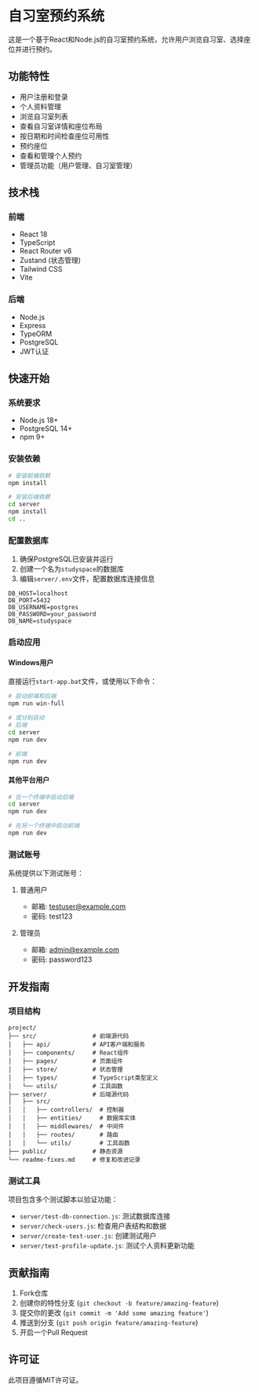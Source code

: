 # 自习室预约系统

这是一个基于React和Node.js的自习室预约系统，允许用户浏览自习室、选择座位并进行预约。

## 功能特性

- 用户注册和登录
- 个人资料管理
- 浏览自习室列表
- 查看自习室详情和座位布局
- 按日期和时间检查座位可用性
- 预约座位
- 查看和管理个人预约
- 管理员功能（用户管理、自习室管理）

## 技术栈

### 前端
- React 18
- TypeScript
- React Router v6
- Zustand (状态管理)
- Tailwind CSS
- Vite

### 后端
- Node.js
- Express
- TypeORM
- PostgreSQL
- JWT认证

## 快速开始

### 系统要求
- Node.js 18+
- PostgreSQL 14+
- npm 9+

### 安装依赖

```bash
# 安装前端依赖
npm install

# 安装后端依赖
cd server
npm install
cd ..
```

### 配置数据库

1. 确保PostgreSQL已安装并运行
2. 创建一个名为`studyspace`的数据库
3. 编辑`server/.env`文件，配置数据库连接信息

```
DB_HOST=localhost
DB_PORT=5432
DB_USERNAME=postgres
DB_PASSWORD=your_password
DB_NAME=studyspace
```

### 启动应用

#### Windows用户
直接运行`start-app.bat`文件，或使用以下命令：

```bash
# 启动前端和后端
npm run win-full

# 或分别启动
# 后端
cd server
npm run dev

# 前端
npm run dev
```

#### 其他平台用户

```bash
# 在一个终端中启动后端
cd server
npm run dev

# 在另一个终端中启动前端
npm run dev
```

### 测试账号

系统提供以下测试账号：

1. 普通用户
   - 邮箱: testuser@example.com
   - 密码: test123

2. 管理员
   - 邮箱: admin@example.com
   - 密码: password123

## 开发指南

### 项目结构

```
project/
├── src/                # 前端源代码
│   ├── api/            # API客户端和服务
│   ├── components/     # React组件
│   ├── pages/          # 页面组件
│   ├── store/          # 状态管理
│   ├── types/          # TypeScript类型定义
│   └── utils/          # 工具函数
├── server/             # 后端源代码
│   ├── src/
│   │   ├── controllers/  # 控制器
│   │   ├── entities/     # 数据库实体
│   │   ├── middlewares/  # 中间件
│   │   ├── routes/       # 路由
│   │   └── utils/        # 工具函数
├── public/             # 静态资源
└── readme-fixes.md     # 修复和改进记录
```

### 测试工具

项目包含多个测试脚本以验证功能：

- `server/test-db-connection.js`: 测试数据库连接
- `server/check-users.js`: 检查用户表结构和数据
- `server/create-test-user.js`: 创建测试用户
- `server/test-profile-update.js`: 测试个人资料更新功能

## 贡献指南

1. Fork仓库
2. 创建你的特性分支 (`git checkout -b feature/amazing-feature`)
3. 提交你的更改 (`git commit -m 'Add some amazing feature'`)
4. 推送到分支 (`git push origin feature/amazing-feature`)
5. 开启一个Pull Request

## 许可证

此项目遵循MIT许可证。 